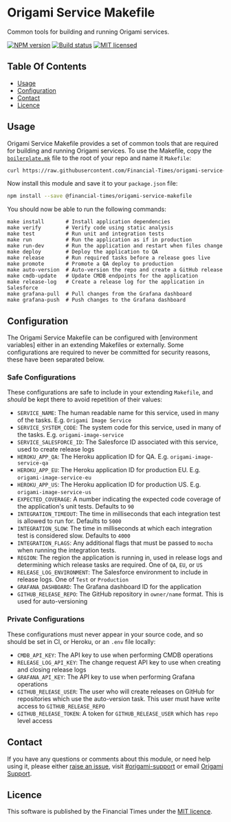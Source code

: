 
Origami Service Makefile
========================

Common tools for building and running Origami services.

[![NPM version](https://img.shields.io/npm/v/@financial-times/origami-service-makefile.svg)](https://www.npmjs.com/package/@financial-times/origami-service-makefile)
[![Build status](https://img.shields.io/circleci/project/Financial-Times/origami-service-makefile.svg)](https://circleci.com/gh/Financial-Times/origami-service-makefile)
[![MIT licensed](https://img.shields.io/badge/license-MIT-blue.svg)][license]


Table Of Contents
-----------------

  - [Usage](#usage)
  - [Configuration](#configuration)
  - [Contact](#contact)
  - [Licence](#licence)


Usage
-----

Origami Service Makefile provides a set of common tools that are required for building and running Origami services. To use the Makefile, copy the [`boilerplate.mk`](boilerplate.mk) file to the root of your repo and name it `Makefile`:

```sh
curl https://raw.githubusercontent.com/Financial-Times/origami-service-makefile/master/boilerplate.mk > Makefile
```

Now install this module and save it to your `package.json` file:

```sh
npm install --save @financial-times/origami-service-makefile
```

You should now be able to run the following commands:

```
make install       # Install application dependencies
make verify        # Verify code using static analysis
make test          # Run unit and integration tests
make run           # Run the application as if in production
make run-dev       # Run the application and restart when files change
make deploy        # Deploy the application to QA
make release       # Run required tasks before a release goes live
make promote       # Promote a QA deploy to production
make auto-version  # Auto-version the repo and create a GitHub release
make cmdb-update   # Update CMDB endpoints for the application
make release-log   # Create a release log for the application in Salesforce
make grafana-pull  # Pull changes from the Grafana dashboard
make grafana-push  # Push changes to the Grafana dashboard
```


Configuration
-------------

The Origami Service Makefile can be configured with [environment variables] either in an extending Makefiles or externally. Some configurations are required to never be committed for security reasons, these have been separated below.

### Safe Configurations

These configurations are safe to include in your extending `Makefile`, and _should_ be kept there to avoid repetition of their values:

  - `SERVICE_NAME`: The human readable name for this service, used in many of the tasks. E.g. `Origami Image Service`
  - `SERVICE_SYSTEM_CODE`: The system code for this service, used in many of the tasks. E.g. `origami-image-service`
  - `SERVICE_SALESFORCE_ID`: The Salesforce ID associated with this service, used to create release logs
  - `HEROKU_APP_QA`: The Heroku application ID for QA. E.g. `origami-image-service-qa`
  - `HEROKU_APP_EU`: The Heroku application ID for production EU. E.g. `origami-image-service-eu`
  - `HEROKU_APP_US`: The Heroku application ID for production US. E.g. `origami-image-service-us`
  - `EXPECTED_COVERAGE`: A number indicating the expected code coverage of the application's unit tests. Defaults to `90`
  - `INTEGRATION_TIMEOUT`: The time in milliseconds that each integration test is allowed to run for. Defaults to `5000`
  - `INTEGRATION_SLOW`: The time in milliseconds at which each integration test is considered slow. Defaults to `4000`
  - `INTEGRATION_FLAGS`: Any additional flags that must be passed to `mocha` when running the integration tests.
  - `REGION`: The region the application is running in, used in release logs and determining which release tasks are required. One of `QA`, `EU`, or `US`
  - `RELEASE_LOG_ENVIRONMENT`: The Salesforce environment to include in release logs. One of `Test` or `Production`
  - `GRAFANA_DASHBOARD`: The Grafana dashboard ID for the application
  - `GITHUB_RELEASE_REPO`: The GitHub repository in `owner/name` format. This is used for auto-versioning

### Private Configurations

These configurations must never appear in your source code, and so should be set in CI, or Heroku, or an `.env` file locally:

  - `CMDB_API_KEY`: The API key to use when performing CMDB operations
  - `RELEASE_LOG_API_KEY`: The change request API key to use when creating and closing release logs
  - `GRAFANA_API_KEY`: The API key to use when performing Grafana operations
  - `GITHUB_RELEASE_USER`: The user who will create releases on GitHub for repositories which use the auto-version task. This user must have write access to `GITHUB_RELEASE_REPO`
  - `GITHUB_RELEASE_TOKEN`: A token for `GITHUB_RELEASE_USER` which has `repo` level access


Contact
-------

If you have any questions or comments about this module, or need help using it, please either [raise an issue][issues], visit [#origami-support] or email [Origami Support].


Licence
-------

This software is published by the Financial Times under the [MIT licence][license].



[#origami-support]: https://financialtimes.slack.com/messages/origami-support/
[issues]: https://github.com/Financial-Times/origami-service-makefile/issues
[license]: http://opensource.org/licenses/MIT
[origami support]: mailto:origami-support@ft.com
